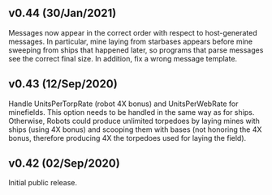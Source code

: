 v0.44 (30/Jan/2021)
-------------------

Messages now appear in the correct order with respect to
host-generated messages. In particular, mine laying from starbases
appears before mine sweeping from ships that happened later, so
programs that parse messages see the correct final size. In addition,
fix a wrong message template.


v0.43 (12/Sep/2020)
-------------------

Handle UnitsPerTorpRate (robot 4X bonus) and UnitsPerWebRate for
minefields. This option needs to be handled in the same way as for
ships. Otherwise, Robots could produce unlimited torpedoes by laying
mines with ships (using 4X bonus) and scooping them with bases (not
honoring the 4X bonus, therefore producing 4X the torpedoes used for
laying the field).


v0.42 (02/Sep/2020)
-------------------

Initial public release.
